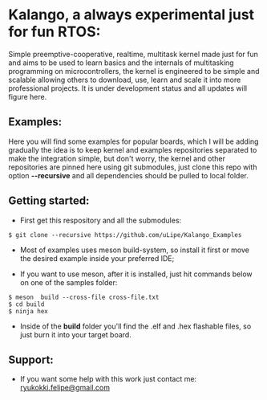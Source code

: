 # Kalango, a always experimental just for fun RTOS:
Simple preemptive-cooperative, realtime, multitask kernel made just for fun and aims to be used
to learn basics and the internals of multitasking programming on microcontrollers, the kernel
is engineered to be simple and scalable allowing others to download, use, learn and scale it
into more professional projects. It is under development status and all updates will
figure here.

## Examples:
Here you will find some examples for popular boards, which I will be adding gradually
the idea is to keep kernel and examples repositories separated to make the integration 
simple, but don't worry, the kernel and other repositories are pinned here using 
git submodules, just clone this repo with option <b>--recursive</b> and all dependencies
should be pulled to local folder. 

## Getting started:
- First get this respository and all the submodules:
 ```
 $ git clone --recursive https://github.com/uLipe/Kalango_Examples
 ```

- Most of examples uses meson build-system, so install it first or move 
the desired example inside your preferred IDE;

- If you want to use meson, after it is installed, just hit commands below 
on one of the samples folder:

```
$ meson  build --cross-file cross-file.txt
$ cd build
$ ninja hex
```
- Inside of the <b>build</b> folder you'll find the .elf and .hex flashable files,
so just burn it into your target board.

## Support:
- If you want some help with this work just contact me: ryukokki.felipe@gmail.com

